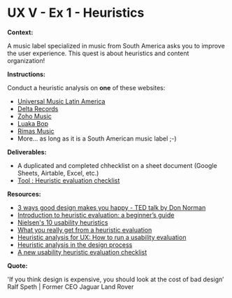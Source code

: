 # UX V - Ex 1 - Heuristics

**Context:** 

A music label specialized in music from South America asks you to improve the user experience. This quest is about heuristics and content organization!

**Instructions:** 

Conduct a heuristic analysis on **one** of these websites:

- [Universal Music Latin America](https://www.universalmusica.com/)
- [Delta Records](https://deltarecords.net/)
- [Zoho Music](https://www.zohomusic.com/)
- [Luaka Bop](https://www.luakabop.com/)
- [Rimas Music](https://rimasmusic.com/)
- More... as long as it is a South American music label ;-)

**Deliverables:** 

- A duplicated and completed chhecklist on a sheet document (Google Sheets, Airtable, Excel, etc.)
- [Tool : Heuristic evaluation checklist](https://drive.google.com/file/d/10KbfbNZA1oVS1sXbjjXLPPmdZ6nqVkdc/view)

**Resources:** 

- [3 ways good design makes you happy - TED talk by Don Norman](https://www.ted.com/talks/don_norman_3_ways_good_design_makes_you_happy)
- [Introduction to heuristic evaluation: a beginner’s guide](https://uxdesign.cc/introduction-to-heuristic-evaluation-658705606518)
- [Nielsen's 10 usability heuristics](https://www.nngroup.com/articles/ten-usability-heuristics/)
- [What you really get from a heuristic evaluation](https://uxmag.com/articles/what-you-really-get-from-a-heuristic-evaluation)
- [Heuristic analysis for UX: How to run a usability evaluation](https://uxdesign.cc/heuristic-analysis-for-ux-how-to-run-a-usability-evaluation-12c86d43936f)
- [Heuristic analysis in the design process](https://uxdesign.cc/heuristic-analysis-in-the-design-process-usability-inspection-methods-d200768eb38d)
- [A new usability heuristic evaluation checklist](https://uxplanet.org/a-new-usability-heuristic-evaluation-checklist-259f588da308)

**Quote:** 

'If you think design is expensive, you should look at the cost of bad design’ Ralf Speth | Former CEO Jaguar Land Rover

